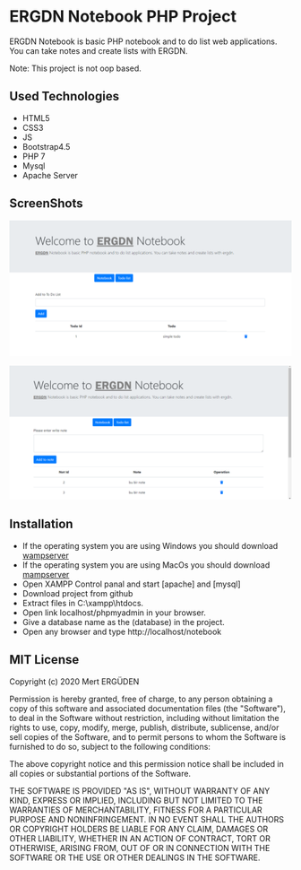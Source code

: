 # ERGDN Notebook PHP Project
ERGDN Notebook is basic PHP notebook and to do list web applications. You can take notes and create lists with ERGDN.

Note: This project is not oop based.
## Used Technologies
* HTML5
* CSS3
* JS
* Bootstrap4.5
* PHP 7
* Mysql
* Apache Server

## ScreenShots
![alt text](https://github.com/mfurkan60/Notebook_with_PHP/blob/master/screenshots/ERGDN%20Todo.png?raw=true)

![alt text](https://github.com/mfurkan60/Notebook_with_PHP/blob/master/screenshots/ERGDN%20notebook.png?raw=true)



## Installation
* If the operating system you are using Windows  you should download  [wampserver](https://www.wampserver.com/en/)
* If the operating system you are using MacOs  you should download    [mampserver](https://www.mamp.info/en/downloads/)
* Open XAMPP Control panal and start [apache] and [mysql] 
* Download project from github
* Extract files in C:\xampp\htdocs.
* Open link localhost/phpmyadmin in your browser.
* Give a database name as  the (database) in the project.
* Open any browser and type http://localhost/notebook

## MIT License

Copyright (c) 2020 Mert ERGÜDEN

Permission is hereby granted, free of charge, to any person obtaining a copy
of this software and associated documentation files (the "Software"), to deal
in the Software without restriction, including without limitation the rights
to use, copy, modify, merge, publish, distribute, sublicense, and/or sell
copies of the Software, and to permit persons to whom the Software is
furnished to do so, subject to the following conditions:

The above copyright notice and this permission notice shall be included in all
copies or substantial portions of the Software.

THE SOFTWARE IS PROVIDED "AS IS", WITHOUT WARRANTY OF ANY KIND, EXPRESS OR
IMPLIED, INCLUDING BUT NOT LIMITED TO THE WARRANTIES OF MERCHANTABILITY,
FITNESS FOR A PARTICULAR PURPOSE AND NONINFRINGEMENT. IN NO EVENT SHALL THE
AUTHORS OR COPYRIGHT HOLDERS BE LIABLE FOR ANY CLAIM, DAMAGES OR OTHER
LIABILITY, WHETHER IN AN ACTION OF CONTRACT, TORT OR OTHERWISE, ARISING FROM,
OUT OF OR IN CONNECTION WITH THE SOFTWARE OR THE USE OR OTHER DEALINGS IN THE
SOFTWARE.




